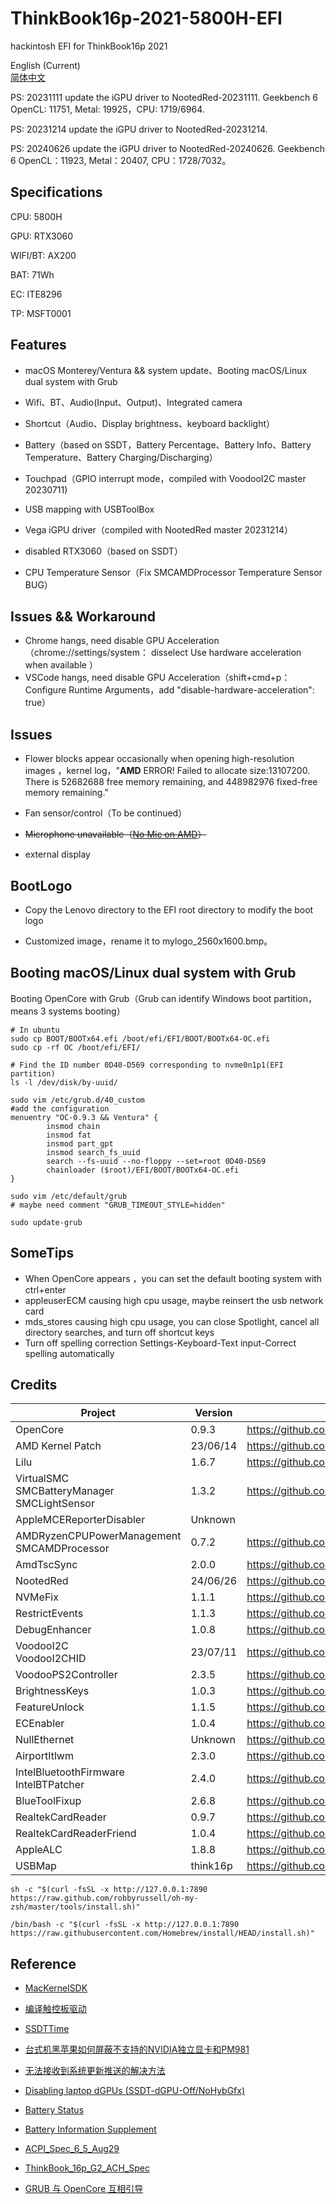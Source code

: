 # ThinkBook16p-2021-5800H-EFI
hackintosh EFI for ThinkBook16p 2021

English (Current)  
[简体中文](README_zh.md)  

PS: 20231111 update the iGPU driver to NootedRed-20231111. Geekbench 6 OpenCL: 11751, Metal: 19925，CPU: 1719/6964.

PS: 20231214 update the iGPU driver to NootedRed-20231214.

PS: 20240626 update the iGPU driver to NootedRed-20240626. Geekbench 6 OpenCL：11923, Metal：20407, CPU：1728/7032。


##  Specifications

CPU: 5800H

GPU: RTX3060

WIFI/BT: AX200

BAT: 71Wh

EC: ITE8296

TP: MSFT0001



## Features

* macOS Monterey/Ventura && system update、Booting macOS/Linux dual system with Grub

* Wifi、BT、Audio(Input、Output)、Integrated camera

* Shortcut（Audio、Display brightness、keyboard backlight）

* Battery（based on SSDT，Battery Percentage、Battery Info、Battery Temperature、Battery Charging/Discharging）

* Touchpad（GPIO interrupt mode，compiled with VoodooI2C master 20230711)

* USB mapping with USBToolBox

* Vega iGPU driver（compiled with NootedRed master 20231214）

* disabled RTX3060（based on SSDT）
* CPU Temperature Sensor（Fix SMCAMDProcessor Temperature Sensor BUG）



## Issues && Workaround

* Chrome hangs, need disable GPU Acceleration（chrome://settings/system： disselect Use hardware acceleration when available ）
* VSCode hangs, need disable GPU Acceleration（shift+cmd+p：Configure Runtime Arguments，add "disable-hardware-acceleration": true）



## Issues

* Flower blocks appear occasionally when opening high-resolution images ，kernel log，"**AMD** ERROR! Failed to allocate size:13107200. There is 52682688 free memory remaining, and 448982976 fixed-free memory remaining."

* Fan sensor/control（To be continued）

* <del>Microphone unavailable（[No Mic on AMD](https://dortania.github.io/OpenCore-Post-Install/universal/audio.html#no-mic-on-amd)）</del>

* external display 



## BootLogo

* Copy the Lenovo directory to the EFI root directory to modify the boot logo

* Customized image，rename it to mylogo_2560x1600.bmp。



## Booting macOS/Linux dual system with Grub

Booting OpenCore with Grub（Grub can identify Windows boot partition，means 3 systems booting）

```shell
# In ubuntu
sudo cp BOOT/BOOTx64.efi /boot/efi/EFI/BOOT/BOOTx64-OC.efi
sudo cp -rf OC /boot/efi/EFI/

# Find the ID number 0D40-D569 corresponding to nvme0n1p1(EFI partition)
ls -l /dev/disk/by-uuid/

sudo vim /etc/grub.d/40_custom
#add the configuration
menuentry "OC-0.9.3 && Ventura" {
        insmod chain
        insmod fat
        insmod part_gpt
        insmod search_fs_uuid
        search --fs-uuid --no-floppy --set=root 0D40-D569
        chainloader ($root)/EFI/BOOT/BOOTx64-OC.efi
}

sudo vim /etc/default/grub
# maybe need comment "GRUB_TIMEOUT_STYLE=hidden"

sudo update-grub
```



## SomeTips

* When OpenCore appears ，you can set the default booting system with ctrl+enter
* appleuserECM causing high cpu usage, maybe reinsert the usb network card
* mds_stores causing high cpu usage, you can close Spotlight, cancel all directory searches, and turn off shortcut keys
* Turn off spelling correction
  Settings-Keyboard-Text input-Correct spelling automatically



## Credits

| Project                                               | Version  | Repository                                                  |
| ----------------------------------------------------- | -------- | ----------------------------------------------------------- |
| OpenCore                                              | 0.9.3    | https://github.com/acidanthera/OpenCorePkg                  |
| AMD Kernel Patch                                      | 23/06/14 | https://github.com/AMD-OSX/AMD_Vanilla                      |
| Lilu                                                  | 1.6.7    | https://github.com/acidanthera/Lilu                         |
| VirtualSMC<br />SMCBatteryManager<br />SMCLightSensor | 1.3.2    | https://github.com/acidanthera/VirtualSMC                   |
| AppleMCEReporterDisabler                              | Unknown  |                                                             |
| AMDRyzenCPUPowerManagement<br />SMCAMDProcessor       | 0.7.2    | https://github.com/trulyspinach/SMCAMDProcessor             |
| AmdTscSync                                            | 2.0.0    | https://github.com/naveenkrdy/AmdTscSync                    |
| NootedRed                                             | 24/06/26 | https://github.com/NootInc/NootedRed                        |
| NVMeFix                                               | 1.1.1    | https://github.com/acidanthera/NVMeFix                      |
| RestrictEvents                                        | 1.1.3    | https://github.com/acidanthera/RestrictEvents               |
| DebugEnhancer                                         | 1.0.8    | https://github.com/acidanthera/DebugEnhancer                |
| VoodooI2C<br />VoodooI2CHID                           | 23/07/11 | https://github.com/VoodooI2C/VoodooI2C                      |
| VoodooPS2Controller                                   | 2.3.5    | https://github.com/acidanthera/VoodooPS2                    |
| BrightnessKeys                                        | 1.0.3    | https://github.com/acidanthera/BrightnessKeys               |
| FeatureUnlock                                         | 1.1.5    | https://github.com/acidanthera/FeatureUnlock                |
| ECEnabler                                             | 1.0.4    | https://github.com/1Revenger1/ECEnabler                     |
| NullEthernet                                          | Unknown  | https://github.com/RehabMan/OS-X-Null-Ethernet              |
| AirportItlwm                                          | 2.3.0    | https://github.com/OpenIntelWireless/itlwm                  |
| IntelBluetoothFirmware<br />IntelBTPatcher            | 2.4.0    | https://github.com/OpenIntelWireless/IntelBluetoothFirmware |
| BlueToolFixup                                         | 2.6.8    | https://github.com/acidanthera/BrcmPatchRAM                 |
| RealtekCardReader                                     | 0.9.7    | https://github.com/0xFireWolf/RealtekCardReader             |
| RealtekCardReaderFriend                               | 1.0.4    | https://github.com/0xFireWolf/RealtekCardReaderFriend       |
| AppleALC                                              | 1.8.8    | https://github.com/acidanthera/AppleALC                     |
| USBMap                                                | think16p | https://github.com/USBToolBox/kext                          |



```shell
sh -c "$(curl -fsSL -x http://127.0.0.1:7890 https://raw.github.com/robbyrussell/oh-my-zsh/master/tools/install.sh)"

/bin/bash -c "$(curl -fsSL -x http://127.0.0.1:7890 https://raw.githubusercontent.com/Homebrew/install/HEAD/install.sh)"
```



## Reference

* [MacKernelSDK](https://github.com/acidanthera/MacKernelSDK)
* [编译触控板驱动](https://apple.sqlsec.com/6-实用姿势/6-2/)
* [SSDTTime](https://github.com/corpnewt/SSDTTime)

* [台式机黑苹果如何屏蔽不支持的NVIDIA独立显卡和PM981](https://heipg.cn/tutorial/block-nv-dgpu-or-pm981.html)

* [无法接收到系统更新推送的解决方法](https://heipg.cn/tutorial/macos-monterey-delta-update-fixup.html)

* [Disabling laptop dGPUs (SSDT-dGPU-Off/NoHybGfx)](https://dortania.github.io/Getting-Started-With-ACPI/Laptops/laptop-disable.html)
* [Battery Status](https://dortania.github.io/OpenCore-Post-Install/laptop-specific/battery.html#dual-battery)

* [Battery Information Supplement](https://github.com/acidanthera/VirtualSMC/blob/master/Docs/Battery%20Information%20Supplement.md)

* [ACPI_Spec_6_5_Aug29](https://uefi.org/sites/default/files/resources/ACPI_Spec_6_5_Aug29.pdf)

* [ThinkBook_16p_G2_ACH_Spec](https://psref.lenovo.com/syspool/Sys/PDF/ThinkBook/ThinkBook_16p_G2_ACH/ThinkBook_16p_G2_ACH_Spec.pdf)
* [GRUB 与 OpenCore 互相引导](https://zhuanlan.zhihu.com/p/631627635)
